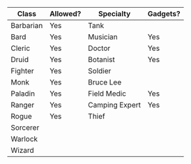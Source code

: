 
| Class     | Allowed? | Specialty      | Gadgets? |
| --------- | -------- | -------------- | -------- |
| Barbarian | Yes      | Tank           |          |
| Bard      | Yes      | Musician       | Yes      |
| Cleric    | Yes      | Doctor         | Yes      |
| Druid     | Yes      | Botanist       | Yes      |
| Fighter   | Yes      | Soldier        |          |
| Monk      | Yes      | Bruce Lee      |          |
| Paladin   | Yes      | Field Medic    | Yes      |
| Ranger    | Yes      | Camping Expert | Yes      |
| Rogue     | Yes      | Thief          |          |
| Sorcerer  |          |                |          |
| Warlock   |          |                |          |
| Wizard    |          |                |          |

